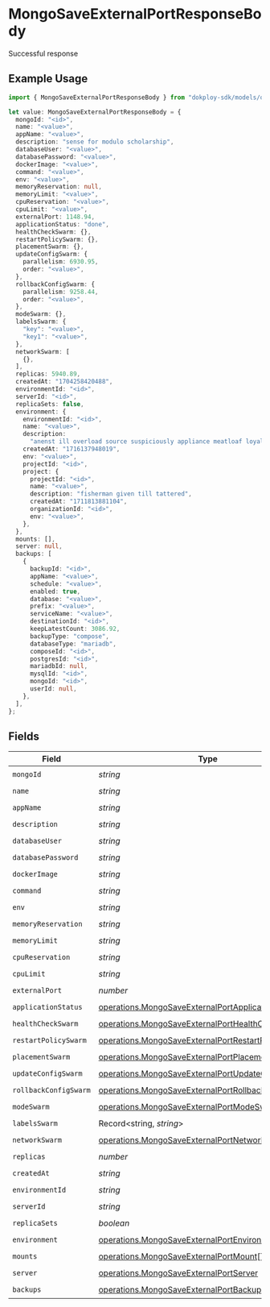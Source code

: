 # MongoSaveExternalPortResponseBody

Successful response

## Example Usage

```typescript
import { MongoSaveExternalPortResponseBody } from "dokploy-sdk/models/operations";

let value: MongoSaveExternalPortResponseBody = {
  mongoId: "<id>",
  name: "<value>",
  appName: "<value>",
  description: "sense for modulo scholarship",
  databaseUser: "<value>",
  databasePassword: "<value>",
  dockerImage: "<value>",
  command: "<value>",
  env: "<value>",
  memoryReservation: null,
  memoryLimit: "<value>",
  cpuReservation: "<value>",
  cpuLimit: "<value>",
  externalPort: 1148.94,
  applicationStatus: "done",
  healthCheckSwarm: {},
  restartPolicySwarm: {},
  placementSwarm: {},
  updateConfigSwarm: {
    parallelism: 6930.95,
    order: "<value>",
  },
  rollbackConfigSwarm: {
    parallelism: 9258.44,
    order: "<value>",
  },
  modeSwarm: {},
  labelsSwarm: {
    "key": "<value>",
    "key1": "<value>",
  },
  networkSwarm: [
    {},
  ],
  replicas: 5940.89,
  createdAt: "1704258420488",
  environmentId: "<id>",
  serverId: "<id>",
  replicaSets: false,
  environment: {
    environmentId: "<id>",
    name: "<value>",
    description:
      "anenst ill overload source suspiciously appliance meatloaf loyally qua",
    createdAt: "1716137948019",
    env: "<value>",
    projectId: "<id>",
    project: {
      projectId: "<id>",
      name: "<value>",
      description: "fisherman given till tattered",
      createdAt: "1711813881104",
      organizationId: "<id>",
      env: "<value>",
    },
  },
  mounts: [],
  server: null,
  backups: [
    {
      backupId: "<id>",
      appName: "<value>",
      schedule: "<value>",
      enabled: true,
      database: "<value>",
      prefix: "<value>",
      serviceName: "<value>",
      destinationId: "<id>",
      keepLatestCount: 3086.92,
      backupType: "compose",
      databaseType: "mariadb",
      composeId: "<id>",
      postgresId: "<id>",
      mariadbId: null,
      mysqlId: "<id>",
      mongoId: "<id>",
      userId: null,
    },
  ],
};
```

## Fields

| Field                                                                                                                      | Type                                                                                                                       | Required                                                                                                                   | Description                                                                                                                |
| -------------------------------------------------------------------------------------------------------------------------- | -------------------------------------------------------------------------------------------------------------------------- | -------------------------------------------------------------------------------------------------------------------------- | -------------------------------------------------------------------------------------------------------------------------- |
| `mongoId`                                                                                                                  | *string*                                                                                                                   | :heavy_check_mark:                                                                                                         | N/A                                                                                                                        |
| `name`                                                                                                                     | *string*                                                                                                                   | :heavy_check_mark:                                                                                                         | N/A                                                                                                                        |
| `appName`                                                                                                                  | *string*                                                                                                                   | :heavy_check_mark:                                                                                                         | N/A                                                                                                                        |
| `description`                                                                                                              | *string*                                                                                                                   | :heavy_check_mark:                                                                                                         | N/A                                                                                                                        |
| `databaseUser`                                                                                                             | *string*                                                                                                                   | :heavy_check_mark:                                                                                                         | N/A                                                                                                                        |
| `databasePassword`                                                                                                         | *string*                                                                                                                   | :heavy_check_mark:                                                                                                         | N/A                                                                                                                        |
| `dockerImage`                                                                                                              | *string*                                                                                                                   | :heavy_check_mark:                                                                                                         | N/A                                                                                                                        |
| `command`                                                                                                                  | *string*                                                                                                                   | :heavy_check_mark:                                                                                                         | N/A                                                                                                                        |
| `env`                                                                                                                      | *string*                                                                                                                   | :heavy_check_mark:                                                                                                         | N/A                                                                                                                        |
| `memoryReservation`                                                                                                        | *string*                                                                                                                   | :heavy_check_mark:                                                                                                         | N/A                                                                                                                        |
| `memoryLimit`                                                                                                              | *string*                                                                                                                   | :heavy_check_mark:                                                                                                         | N/A                                                                                                                        |
| `cpuReservation`                                                                                                           | *string*                                                                                                                   | :heavy_check_mark:                                                                                                         | N/A                                                                                                                        |
| `cpuLimit`                                                                                                                 | *string*                                                                                                                   | :heavy_check_mark:                                                                                                         | N/A                                                                                                                        |
| `externalPort`                                                                                                             | *number*                                                                                                                   | :heavy_check_mark:                                                                                                         | N/A                                                                                                                        |
| `applicationStatus`                                                                                                        | [operations.MongoSaveExternalPortApplicationStatus](../../models/operations/mongosaveexternalportapplicationstatus.md)     | :heavy_check_mark:                                                                                                         | N/A                                                                                                                        |
| `healthCheckSwarm`                                                                                                         | [operations.MongoSaveExternalPortHealthCheckSwarm](../../models/operations/mongosaveexternalporthealthcheckswarm.md)       | :heavy_check_mark:                                                                                                         | N/A                                                                                                                        |
| `restartPolicySwarm`                                                                                                       | [operations.MongoSaveExternalPortRestartPolicySwarm](../../models/operations/mongosaveexternalportrestartpolicyswarm.md)   | :heavy_check_mark:                                                                                                         | N/A                                                                                                                        |
| `placementSwarm`                                                                                                           | [operations.MongoSaveExternalPortPlacementSwarm](../../models/operations/mongosaveexternalportplacementswarm.md)           | :heavy_check_mark:                                                                                                         | N/A                                                                                                                        |
| `updateConfigSwarm`                                                                                                        | [operations.MongoSaveExternalPortUpdateConfigSwarm](../../models/operations/mongosaveexternalportupdateconfigswarm.md)     | :heavy_check_mark:                                                                                                         | N/A                                                                                                                        |
| `rollbackConfigSwarm`                                                                                                      | [operations.MongoSaveExternalPortRollbackConfigSwarm](../../models/operations/mongosaveexternalportrollbackconfigswarm.md) | :heavy_check_mark:                                                                                                         | N/A                                                                                                                        |
| `modeSwarm`                                                                                                                | [operations.MongoSaveExternalPortModeSwarm](../../models/operations/mongosaveexternalportmodeswarm.md)                     | :heavy_check_mark:                                                                                                         | N/A                                                                                                                        |
| `labelsSwarm`                                                                                                              | Record<string, *string*>                                                                                                   | :heavy_check_mark:                                                                                                         | N/A                                                                                                                        |
| `networkSwarm`                                                                                                             | [operations.MongoSaveExternalPortNetworkSwarm](../../models/operations/mongosaveexternalportnetworkswarm.md)[]             | :heavy_check_mark:                                                                                                         | N/A                                                                                                                        |
| `replicas`                                                                                                                 | *number*                                                                                                                   | :heavy_check_mark:                                                                                                         | N/A                                                                                                                        |
| `createdAt`                                                                                                                | *string*                                                                                                                   | :heavy_check_mark:                                                                                                         | N/A                                                                                                                        |
| `environmentId`                                                                                                            | *string*                                                                                                                   | :heavy_check_mark:                                                                                                         | N/A                                                                                                                        |
| `serverId`                                                                                                                 | *string*                                                                                                                   | :heavy_check_mark:                                                                                                         | N/A                                                                                                                        |
| `replicaSets`                                                                                                              | *boolean*                                                                                                                  | :heavy_check_mark:                                                                                                         | N/A                                                                                                                        |
| `environment`                                                                                                              | [operations.MongoSaveExternalPortEnvironment](../../models/operations/mongosaveexternalportenvironment.md)                 | :heavy_check_mark:                                                                                                         | N/A                                                                                                                        |
| `mounts`                                                                                                                   | [operations.MongoSaveExternalPortMount](../../models/operations/mongosaveexternalportmount.md)[]                           | :heavy_check_mark:                                                                                                         | N/A                                                                                                                        |
| `server`                                                                                                                   | [operations.MongoSaveExternalPortServer](../../models/operations/mongosaveexternalportserver.md)                           | :heavy_check_mark:                                                                                                         | N/A                                                                                                                        |
| `backups`                                                                                                                  | [operations.MongoSaveExternalPortBackup](../../models/operations/mongosaveexternalportbackup.md)[]                         | :heavy_check_mark:                                                                                                         | N/A                                                                                                                        |